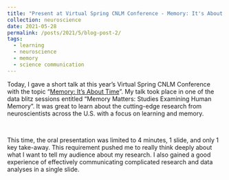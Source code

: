 ```yaml
---
title: "Present at Virtual Spring CNLM Conference - Memory: It's About Time"
collection: neuroscience
date: 2021-05-28
permalink: /posts/2021/5/blog-post-2/
tags:
  - learning
  - neuroscience
  - memory
  - science communication
---
```


Today, I gave a short talk at this year’s Virtual Spring CNLM Conference with the topic “[Memory: It’s About Time]( https://cnlm.uci.edu/2021-spring-conference/)”. My talk took place in one of the data blitz sessions entitled “Memory Matters: Studies Examining Human Memory”. It was great to learn about the cutting-edge research from neuroscientists across the U.S. with a focus on learning and memory.

<br>

This time, the oral presentation was limited to 4 minutes, 1 slide, and only 1 key take-away. This requirement pushed me to really think deeply about what I want to tell my audience about my research. I also gained a good experience of effectively communicating complicated research and data analyses in a single slide. 